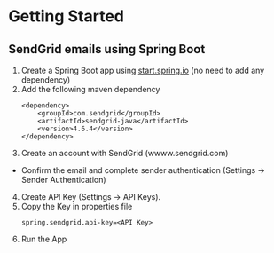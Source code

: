 # Getting Started
## SendGrid emails using Spring Boot

1. Create a Spring Boot app using [start.spring.io](https://start.spring.io/) (no need to add any dependency)
2. Add the following maven dependency
    ```
    <dependency>
        <groupId>com.sendgrid</groupId>
        <artifactId>sendgrid-java</artifactId>
        <version>4.6.4</version>
    </dependency>
    ```
3. Create an account with SendGrid (wwww.sendgrid.com)
- Confirm the email and complete sender authentication (Settings -> Sender Authentication)
4. Create API Key (Settings -> API Keys).
5. Copy the Key in properties file
    ```
    spring.sendgrid.api-key=<API Key>
    ```
4. Run the App